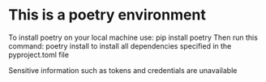 # This is a poetry environment

To install poetry on your local machine use: pip install poetry
Then run this command: poetry install to install all dependencies specified in the pyproject.toml file

Sensitive information such as tokens and credentials are unavailable